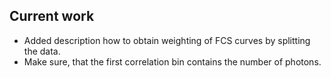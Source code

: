 
Current work
------------
* Added description how to obtain weighting of FCS curves by splitting the data.
* Make sure, that the first correlation bin contains the number of photons.

 
